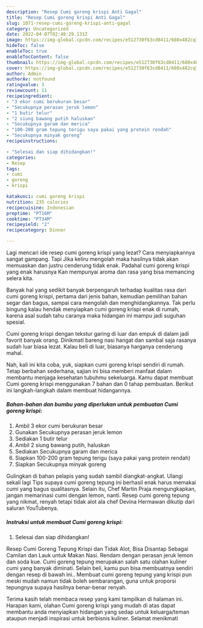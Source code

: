 ```yaml
---
description: "Resep Cumi goreng krispi Anti Gagal"
title: "Resep Cumi goreng krispi Anti Gagal"
slug: 1071-resep-cumi-goreng-krispi-anti-gagal
category: Uncategorized
date: 2022-04-07T02:48:29.131Z
image: https://img-global.cpcdn.com/recipes/e512730f63cd8411/680x482cq70/cumi-goreng-krispi-foto-resep-utama.jpg
hideToc: false
enableToc: true
enableTocContent: false
thumbnail: https://img-global.cpcdn.com/recipes/e512730f63cd8411/680x482cq70/cumi-goreng-krispi-foto-resep-utama.jpg
cover: https://img-global.cpcdn.com/recipes/e512730f63cd8411/680x482cq70/cumi-goreng-krispi-foto-resep-utama.jpg
author: Admin
authorAv: notfound
ratingvalue: 3
reviewcount: 11
recipeingredient:
- "3 ekor cumi berukuran besar"
- "Secukupnya perasan jeruk lemon"
- "1 butir telur"
- "2 siung bawang putih haluskan"
- "Secukupnya garam dan merica"
- "100-200 gram tepung terigu saya pakai yang protein rendah"
- "Secukupnya minyak goreng"
recipeinstructions:

- "Selesai dan siap dihidangkan!"
categories:
- Resep
tags:
- cumi
- goreng
- krispi

katakunci: cumi goreng krispi 
nutrition: 235 calories
recipecuisine: Indonesian
preptime: "PT16M"
cooktime: "PT34M"
recipeyield: "2"
recipecategory: Dinner

---
```



Lagi mencari ide resep cumi goreng krispi yang lezat? Cara menyiapkannya sangat gampang. Tapi Jika keliru mengolah maka hasilnya tidak akan memuaskan dan justru cenderung tidak enak. Padahal cumi goreng krispi yang enak harusnya Kan mempunyai aroma dan rasa yang bisa memancing selera kita.


Banyak hal yang sedikit banyak berpengaruh terhadap kualitas rasa dari cumi goreng krispi, pertama dari jenis bahan, kemudian pemilihan bahan segar dan bagus, sampai cara mengolah dan menghidangkannya. Tak perlu bingung kalau hendak menyiapkan cumi goreng krispi enak di rumah, karena asal sudah tahu caranya maka hidangan ini mampu jadi suguhan spesial.

Cumi goreng krispi dengan tekstur garing di luar dan empuk di dalam jadi favorit banyak orang. Dinikmati bareng nasi hangat dan sambal saja rasanya sudah luar biasa lezat. Kalau beli di luar, biasanya harganya cenderung mahal.


Nah, kali ini kita coba, yuk, siapkan cumi goreng krispi sendiri di rumah. Tetap berbahan sederhana, sajian ini bisa memberi manfaat dalam membantu menjaga kesehatan tubuhmu sekeluarga. Kamu dapat membuat Cumi goreng krispi menggunakan 7 bahan dan 0 tahap pembuatan. Berikut ini langkah-langkah dalam membuat hidangannya.

<!--inarticleads1-->

##### Bahan-bahan dan bumbu yang diperlukan untuk pembuatan Cumi goreng krispi:

1. Ambil 3 ekor cumi berukuran besar
1. Gunakan Secukupnya perasan jeruk lemon
1. Sediakan 1 butir telur
1. Ambil 2 siung bawang putih, haluskan
1. Sediakan Secukupnya garam dan merica
1. Siapkan 100-200 gram tepung terigu (saya pakai yang protein rendah)
1. Siapkan Secukupnya minyak goreng


Gulingkan di bahan pelapis yang sudah sambil diangkat-angkat. Ulangi sekali lagi Tips supaya cumi goreng tepung ini berhasil enak harus memakai cumi yang bagus qualitasnya. Selain itu, Chef Martin Praja mengungkapkan, jangan memarinasi cumi dengan lemon, nanti. Resep cumi goreng tepung yang nikmat, renyah tetapi tidak alot ala chef Devina Hermawan dikutip dari saluran YouTubenya. 

<!--inarticleads2-->

##### Instruksi untuk membuat Cumi goreng krispi:


1. Selesai dan siap dihidangkan!

Resep Cumi Goreng Tepung Krispi dan Tidak Alot, Bisa Disantap Sebagai Camilan dan Lauk untuk Makan Nasi. Rendam dengan perasan jeruk lemon dan soda kue. Cumi goreng tepung merupakan salah satu olahan kuliner cumi yang banyak diminati. Selain beli, kamu pun bisa membuatnya sendiri dengan resep di bawah ini.. Membuat cumi goreng tepung yang krispi pun meski mudah namun tidak boleh sembarangan, guna untuk proporsi tepungnya supaya hasilnya benar-benar renyah. 

Terima kasih telah membaca resep yang kami tampilkan di halaman ini. Harapan kami, olahan Cumi goreng krispi yang mudah di atas dapat membantu anda menyiapkan hidangan yang sedap untuk keluarga/teman ataupun menjadi inspirasi untuk berbisnis kuliner. Selamat menikmati
